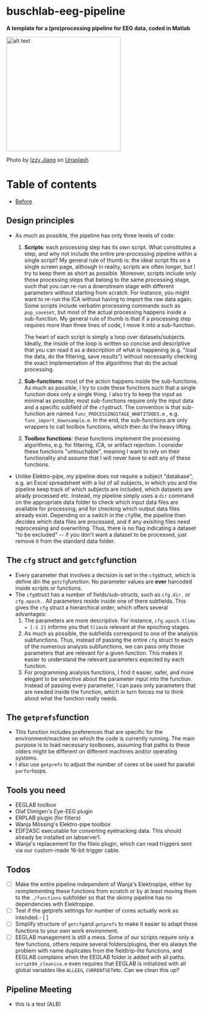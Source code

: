 # buschlab-eeg-pipeline

**A template for a (pre)processing pipeline for EEG data, coded in Matlab**

<img src="./documentation\izzy-jiang-PMZb2JDSKGY-unsplash.jpg" alt="alt text" width="300">

Photo by <a href="https://unsplash.com/@izzyjiang?utm_source=unsplash&utm_medium=referral&utm_content=creditCopyText">Izzy Jiang</a> on <a href="https://unsplash.com/?utm_source=unsplash&utm_medium=referral&utm_content=creditCopyText">Unsplash</a>



# Table of contents

- [Before](./documentation/before_recording.m)





## Design principles

- As much as possible, the pipeline has only three levels of code:
  
  1. **Scripts**: each processing step has its own script. What constitutes a step, and why not include the entire pre-processing pipeline within a single script? My general rule of thumb is: the ideal script fits on a single screen page, although in reality, scripts are often longer, but I try to keep them as short as possible. Moreover, scripts include only those processing steps that belong to the same processing stage, such that you can re-run a downstream stage with different parameters without starting from scratch. For instance, you might want to re-run the ICA without having to import the raw data again. 
     Some scripts include verbatim processing commands such as `pop_saveset`, but most of the actual processing happens inside a sub-function. My general rule of thumb is that if a processing step requires more than three lines of code, I move it into a sub-function.
     
     The heart of each script is simply a loop over datasets/subjects. Ideally, the inside of the loop is written so concise and descriptive that you can read it as a description of what is happening (e.g. "load the data, do the filtering, save results") without necessarily checking the exact implementation of the algorithms that do the actual processing.
  
  2. **Sub-functions**: most of the action happens inside the sub-functions. As much as possible, I try to code these functions such that a single function does only a single thing. I also try to keep the input as minimal as possible; most sub-functions require only the input data and a specific subfield of the `cfg`struct. The convention is that sub- function are named `func_PROCESSINGSTAGE_WHATITDOES.m` , e.g. `func_import_downsample.m`. In the end, the sub-functions are only wrappers to call toolbox functions, which then do the heavy lifting.
  
  3. **Toolbox functions**: these functions implement the processing algorithms, e.g. for filtering, ICA, or artifact rejection. I consider these functions "untouchable", meaning I want to rely on their functionality and assume that I will never have to edit any of these functions. 

- Unlike Elektro-pipe, my pipeline does not require a subject "database", e.g. an Excel spreadsheet with a list of all subjects, in which you and the pipeline keep track of which subjects are included, which datasets are alrady processed etc. Instead, my pipeline simply uses a `dir` command on the appropriate data folder to check which input data files are available for processing, and for checking which output data files already exist. Depending on a switch in the `cfg`file, the pipeline then decides which data files are processed, and if any exisiting files need reprocessing and overwriting. Thus, there is no flag indicating a dataset "to be excluded" -- if you don't want a dataset to be processed, just remove it from the standard data folder. 

## The `cfg` struct and `getcfg`function

- Every parameter that involves a decision is set in the `cfg`struct, which is define din the `getcfg`function. No parameter values are **ever** harcoded inside scripts or functions.
- The `cfg`struct has a number of fields/sub-structs, such as `cfg.dir.` or `cfg.epoch.`. All parameters reside inside one of there subfields. This gives the `cfg` struct a hierarchical order, which offers several advantages:
  1. The parameters are more descriptive. For instance, `cfg.epoch.tlims = [-1 2]` informs you that `tlims`is relevant at the epoching stages.
  2. As much as possible, the subfields correspond to one of the analysis subfunctions. Thus, instead of passing the entire `cfg` struct to each of the numerous analysis subfunctions, we can pass only those parameters that are relevant for a given function. This makes it easier to understand the relevant parameters expected by each function.
  3. For programming analysis functions, I find it easier, safer, and more elegant to be selective about the parameter input into the function. Instead of passing every parameter, I can pass only parameters that are needed inside the function, which in turn forces me to think about what the function really needs.

## The `getprefs`function

- This function includes preferences that are specific for the environment/machine on which the code is currently running. The main purpose is to load necessary toolboxes, assuming that paths to these olders might be different on different machines and/or operating systems.
- I also use `getprefs` to adjust the number of cores ot be used for parallel `parfor`loops.

## Tools you need

- EEGLAB toolbox
- Olaf Dimigen's Eye-EEG plugin
- ERPLAB plugin (for filters)
- Wanja Mössing's Elektro-pipe toolbox
- EDF2ASC executable for converting eyetracking data. This should already be installed on labserver1.
- Wanja's replacement for the fileio plugin, which can read triggers sent via our custom-made 16-bit trigger cable. 

## Todos

- [ ] Make the entire pipeline independent of Wanja's Elektropipe, either by reimplementing these functions from scratch or by at least moving them to the `./functions` subfolder so that the skinny pipeline has no dependencies with Elektropipe.
- [ ] Test if the getprefs settings for number of cores actually work as intended.- [ ] 
- [ ] Simplify structure of `getcfg`and `getprefs` to make it easier to adapt these functions to your own work environment.
- [ ] EEGLAB management is still a mess. Some of our scripts require only a few functions, others require several folders/plugins, ther eis always the problem with name duplicates from the fieldtrip-lite functions, and EEGLAB complains when the EEGLAB folder is added with all paths. `script04_cleanica.m` even requires that EEGLAB is initialized with all global variables like `ALLEEG`, `CURRENTSET`etc.  Can we clean this up?

## Pipeline Meeting

- this is a test (ALB)
